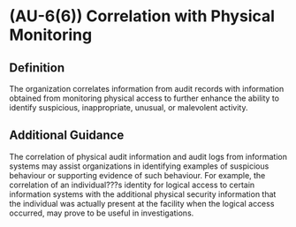 
# (AU-6(6)) Correlation with Physical Monitoring

## Definition

The organization correlates information from audit records with information obtained from monitoring physical access to further enhance the ability to identify suspicious, inappropriate, unusual, or malevolent activity.

## Additional Guidance

The correlation of physical audit information and audit logs from information systems may assist organizations in identifying examples of suspicious behaviour or supporting evidence of such behaviour. For example, the correlation of an individual???s identity for logical access to certain information systems with the additional physical security information that the individual was actually present at the facility when the logical access occurred, may prove to be useful in investigations.
